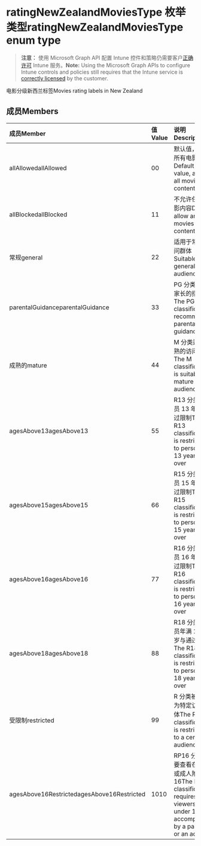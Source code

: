 # <a name="ratingnewzealandmoviestype-enum-type"></a><span data-ttu-id="a60ed-101">ratingNewZealandMoviesType 枚举类型</span><span class="sxs-lookup"><span data-stu-id="a60ed-101">ratingNewZealandMoviesType enum type</span></span>

> <span data-ttu-id="a60ed-102">**注意：** 使用 Microsoft Graph API 配置 Intune 控件和策略仍需要客户[正确许可](https://go.microsoft.com/fwlink/?linkid=839381) Intune 服务。</span><span class="sxs-lookup"><span data-stu-id="a60ed-102">**Note:** Using the Microsoft Graph APIs to configure Intune controls and policies still requires that the Intune service is [correctly licensed](https://go.microsoft.com/fwlink/?linkid=839381) by the customer.</span></span>

<span data-ttu-id="a60ed-103">电影分级新西兰标签</span><span class="sxs-lookup"><span data-stu-id="a60ed-103">Movies rating labels in New Zealand</span></span>
## <a name="members"></a><span data-ttu-id="a60ed-104">成员</span><span class="sxs-lookup"><span data-stu-id="a60ed-104">Members</span></span>
|<span data-ttu-id="a60ed-105">成员</span><span class="sxs-lookup"><span data-stu-id="a60ed-105">Member</span></span>|<span data-ttu-id="a60ed-106">值</span><span class="sxs-lookup"><span data-stu-id="a60ed-106">Value</span></span>|<span data-ttu-id="a60ed-107">说明</span><span class="sxs-lookup"><span data-stu-id="a60ed-107">Description</span></span>|
|:---|:---|:---|
|<span data-ttu-id="a60ed-108">allAllowed</span><span class="sxs-lookup"><span data-stu-id="a60ed-108">allAllowed</span></span>|<span data-ttu-id="a60ed-109">0</span><span class="sxs-lookup"><span data-stu-id="a60ed-109">0</span></span>|<span data-ttu-id="a60ed-110">默认值，允许所有电影内容</span><span class="sxs-lookup"><span data-stu-id="a60ed-110">Default value, allow all movies content</span></span>|
|<span data-ttu-id="a60ed-111">allBlocked</span><span class="sxs-lookup"><span data-stu-id="a60ed-111">allBlocked</span></span>|<span data-ttu-id="a60ed-112">1</span><span class="sxs-lookup"><span data-stu-id="a60ed-112">1</span></span>|<span data-ttu-id="a60ed-113">不允许任何电影内容</span><span class="sxs-lookup"><span data-stu-id="a60ed-113">Do not allow any movies content</span></span>|
|<span data-ttu-id="a60ed-114">常规</span><span class="sxs-lookup"><span data-stu-id="a60ed-114">general</span></span>|<span data-ttu-id="a60ed-115">2</span><span class="sxs-lookup"><span data-stu-id="a60ed-115">2</span></span>|<span data-ttu-id="a60ed-116">适用于常规访问群体</span><span class="sxs-lookup"><span data-stu-id="a60ed-116">Suitable for general audience</span></span>|
|<span data-ttu-id="a60ed-117">parentalGuidance</span><span class="sxs-lookup"><span data-stu-id="a60ed-117">parentalGuidance</span></span>|<span data-ttu-id="a60ed-118">3</span><span class="sxs-lookup"><span data-stu-id="a60ed-118">3</span></span>|<span data-ttu-id="a60ed-119">PG 分类建议家长的指南</span><span class="sxs-lookup"><span data-stu-id="a60ed-119">The PG classification recommends parental guidance</span></span>|
|<span data-ttu-id="a60ed-120">成熟的</span><span class="sxs-lookup"><span data-stu-id="a60ed-120">mature</span></span>|<span data-ttu-id="a60ed-121">4</span><span class="sxs-lookup"><span data-stu-id="a60ed-121">4</span></span>|<span data-ttu-id="a60ed-122">M 分类适合成熟的访问群体</span><span class="sxs-lookup"><span data-stu-id="a60ed-122">The M classification is suitable for mature audience</span></span>|
|<span data-ttu-id="a60ed-123">agesAbove13</span><span class="sxs-lookup"><span data-stu-id="a60ed-123">agesAbove13</span></span>|<span data-ttu-id="a60ed-124">5</span><span class="sxs-lookup"><span data-stu-id="a60ed-124">5</span></span>|<span data-ttu-id="a60ed-125">R13 分类是人员 13 年和通过限制</span><span class="sxs-lookup"><span data-stu-id="a60ed-125">The R13 classification is restricted to persons 13 years and over</span></span>|
|<span data-ttu-id="a60ed-126">agesAbove15</span><span class="sxs-lookup"><span data-stu-id="a60ed-126">agesAbove15</span></span>|<span data-ttu-id="a60ed-127">6</span><span class="sxs-lookup"><span data-stu-id="a60ed-127">6</span></span>|<span data-ttu-id="a60ed-128">R15 分类是人员 15 年和通过限制</span><span class="sxs-lookup"><span data-stu-id="a60ed-128">The R15 classification is restricted to persons 15 years and over</span></span>|
|<span data-ttu-id="a60ed-129">agesAbove16</span><span class="sxs-lookup"><span data-stu-id="a60ed-129">agesAbove16</span></span>|<span data-ttu-id="a60ed-130">7</span><span class="sxs-lookup"><span data-stu-id="a60ed-130">7</span></span>|<span data-ttu-id="a60ed-131">R16 分类是人员 16 年和通过限制</span><span class="sxs-lookup"><span data-stu-id="a60ed-131">The R16 classification is restricted to persons 16 years and over</span></span>|
|<span data-ttu-id="a60ed-132">agesAbove18</span><span class="sxs-lookup"><span data-stu-id="a60ed-132">agesAbove18</span></span>|<span data-ttu-id="a60ed-133">8</span><span class="sxs-lookup"><span data-stu-id="a60ed-133">8</span></span>|<span data-ttu-id="a60ed-134">R18 分类是人员年满 18 周岁与通过限制</span><span class="sxs-lookup"><span data-stu-id="a60ed-134">The R18 classification is restricted to persons 18 years and over</span></span>|
|<span data-ttu-id="a60ed-135">受限制</span><span class="sxs-lookup"><span data-stu-id="a60ed-135">restricted</span></span>|<span data-ttu-id="a60ed-136">9</span><span class="sxs-lookup"><span data-stu-id="a60ed-136">9</span></span>|<span data-ttu-id="a60ed-137">R 分类被限制为特定访问群体</span><span class="sxs-lookup"><span data-stu-id="a60ed-137">The R classification is restricted to a certain audience</span></span>|
|<span data-ttu-id="a60ed-138">agesAbove16Restricted</span><span class="sxs-lookup"><span data-stu-id="a60ed-138">agesAbove16Restricted</span></span>|<span data-ttu-id="a60ed-139">10</span><span class="sxs-lookup"><span data-stu-id="a60ed-139">10</span></span>|<span data-ttu-id="a60ed-140">RP16 分类需要查看在由父或成人附带的 16</span><span class="sxs-lookup"><span data-stu-id="a60ed-140">The RP16 classification requires viewers under 16 accompanied by a parent or an adult</span></span>|



